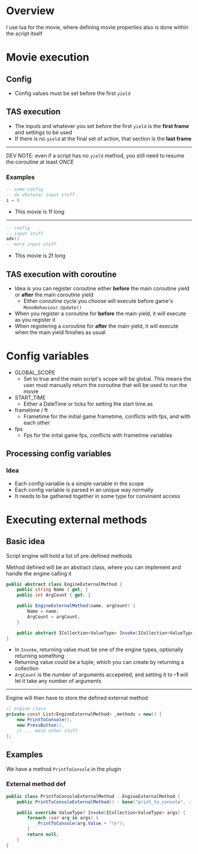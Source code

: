 # Overview
I use lua for the movie, where defining movie properties also is done within the script itself

# Movie execution
## Config
- Config values must be set before the first `yield`

## TAS execution
- The inputs and whatever you set before the first `yield` is the **first frame** and settings to be used
- If there is no `yield` at the final set of action, that section is the **last frame**
---
DEV NOTE: even if a script has no `yield` method, you still need to resume the coroutine at least *ONCE*
### Examples
```lua
-- some config
-- do whatever input stuff
i = 0
```
- This movie is 1f long
---
```lua
-- config
-- input stuff
adv()
-- more input stuff
```
- This movie is 2f long

## TAS execution with coroutine
- Idea is you can register coroutine either **before** the main coroutine yield or **after** the main coroutine yield
  - Either coroutine cycle you choose will execute before game's `MonoBehaviour.Update()`
- When you register a coroutine for **before** the main yield, it will execute as you register it
- When registering a coroutine for **after** the main yield, it will execute when the main yield finishes as usual

# Config variables
- GLOBAL_SCOPE
  - Set to true and the main script's scope will be global. This means the user must manually return the coroutine that will be used to run the movie
- START_TIME
  - Either a DateTime or ticks for setting the start time as
- frametime / ft
  - Frametime for the initial game frametime, conflicts with fps, and with each other
- fps
  - Fps for the inital game fps, conflicts with frametime variables

## Processing config variables
### Idea
- Each config variable is a simple variable in the scope
- Each config variable is parsed in an unique way normally
- It needs to be gathered together in some type for convinient access

# Executing external methods
## Basic idea
Script engine will hold a list of pre-defined methods

Method defined will be an abstract class, where you can implement and handle the engine calling it
```cs
public abstract class EngineExternalMethod {
	public string Name { get; }
	public int ArgCount { get; }

	public EngineExternalMethod(name, argCount) {
		Name = name;
		ArgCount = argCount;
	}

	public abstract ICollection<ValueType> Invoke(ICollection<ValueType> args);
}
```

- In `Invoke`, returning value must be one of the engine types, optionally returning something
- Returning value could be a tuple, which you can create by returning a collection
- `ArgCount` is the number of arguments accepeted, and setting it to **-1** will let it take any number of arguments
---
Engine will then have to store the defined external method

```cs
// engine class
private const List<EngineExternalMethod> _methods = new() {
	new PrintToConsole(),
	new PressButton(),
	// ... more other stuff
};
```

## Examples
We have a method `PrintToConsole` in the plugin

### External method def
```cs
public class PrintToConsoleExternalMethod : EngineExternalMethod {
	public PrintToConsoleExternalMethod() : base("print_to_console", -1) {}

	public override ValueType? Invoke(ICollection<ValueType> args) {
		foreach (var arg in args) {
			PrintToConsole(arg.Value + "\n");
		}
		return null;
	}
}
```